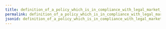 ```yaml
---
title: definition_of_a_policy_which_is_in_compliance_with_legal_market_and_customer_requirements
permalink: definition_of_a_policy_which_is_in_compliance_with_legal_market_and_customer_requirements.html
jsonid: definition_of_a_policy_which_is_in_compliance_with_legal_market_and_customer_requirements
---
```

